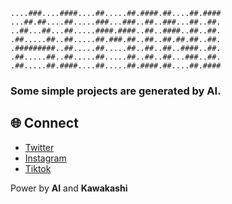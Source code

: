 ```
....###....####....##.....##.####.##....##.####
...##.##....##.....###...###..##..###...##..##.
..##...##...##.....####.####..##..####..##..##.
.##.....##..##.....##.###.##..##..##.##.##..##.
.#########..##.....##.....##..##..##..####..##.
.##.....##..##.....##.....##..##..##...###..##.
.##.....##.####....##.....##.####.##....##.####
```

### Some simple projects are generated by AI.

## 🌐 Connect

- [Twitter](https://twitter.com/ukawakashi/)
- [Instagram](https://www.instagram.com/kawakashi.u/)
- [Tiktok](https://www.tiktok.com/@u_kawakashi/)

Power by **AI** and **Kawakashi**